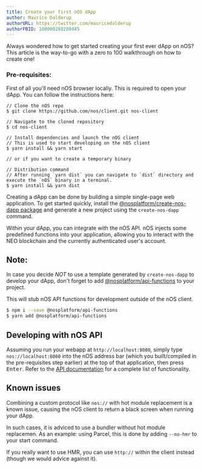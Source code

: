 ```yaml
---
title: Create your first nOS dApp
author: Maurice Dalderup
authorURL: https://twitter.com/mauricedalderup
authorFBID: 100000288288485
---
```



Always wondered how to get started creating your first ever dApp on nOS?
This article is the way-to-go with a zero to 100 walkthrough on how to create one!

<!--truncate-->

### Pre-requisites:

First of all you'll need nOS browser locally. This is required to open your dApp.
You can follow the instructions here:

```
// Clone the nOS repo
$ git clone https://github.com/nos/client.git nos-client

// Navigate to the cloned repository
$ cd nos-client

// Install dependencies and launch the nOS client
// This is used to start developing on the nOS client
$ yarn install && yarn start

// or if you want to create a temporary binary

// Distribution command
// After running `yarn dist` you can navigate to `dist` directory and execute the `nOS` binary in a terminal.
$ yarn install && yarn dist
```

Creating a dApp can be done by building a simple single-page web application.  To get started
quickly, install the [@nosplatform/create-nos-dapp package](https://www.npmjs.com/package/@nosplatform/create-nos-dapp) and generate a new project using the `create-nos-dapp` command.

Within your dApp, you can integrate with the nOS API. nOS injects some predefined functions into
your application, allowing you to interact with the NEO blockchain and the currently authenticated
user's account.

## Note:
In case you decide *NOT* to use a template generated by `create-nos-dapp` to develop your dApp, don't forget to add [@nosplatform/api-functions](https://www.npmjs.com/package/@nosplatform/api-functions) to your project.

This will stub nOS API functions for development outside of the nOS client.

```sh
$ npm i --save @nosplatform/api-functions
$ yarn add @nosplatform/api-functions
```



## Developing with nOS API

Assuming you run your webapp at `http://localhost:8080`, simply type `nos://localhost:8080` into the nOS
address bar (which you built/compiled in the pre-requisites step earlier) at the top of that application, then press <kbd>Enter</kbd>.  Refer to the
[API documentation](./api.md) for a complete list of functionality.

## Known issues
Combining a custom protocol like `nos://` with hot module replacement is a known issue, causing the nOS client to return a black screen when running your dApp.

In such cases, it is adviced to use a bundler without hot module replacemen. As an example: using Parcel, this is done by adding `--no-hmr` to your start command.

If you really want to use HMR, you can use `http://` within the client instead (though we would advice against it).
